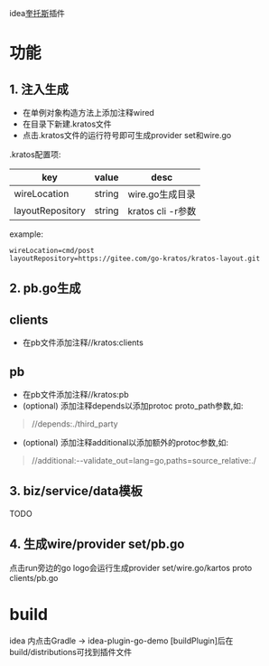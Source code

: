 idea[奎托斯](https://github.com/go-kratos/kratos)插件


# 功能

## 1. 注入生成

* 在单例对象构造方法上添加注释wired
* 在目录下新建.kratos文件
* 点击.kratos文件的运行符号即可生成provider set和wire.go

.kratos配置项:

| key          | value | desc |
|--------------| ---- | -- |
| wireLocation | string | wire.go生成目录 |
| layoutRepository | string | kratos cli -r参数 |

example:
```properties
wireLocation=cmd/post
layoutRepository=https://gitee.com/go-kratos/kratos-layout.git
```

## 2. pb.go生成

## clients
* 在pb文件添加注释//kratos:clients

## pb
* 在pb文件添加注释//kratos:pb
* (optional) 添加注释depends以添加protoc proto_path参数,如:
> //depends:./third_party
* (optional) 添加注释additional以添加额外的protoc参数,如:
> //additional:--validate_out=lang=go,paths=source_relative:./
## 3. biz/service/data模板

TODO

## 4. 生成wire/provider set/pb.go

点击run旁边的go logo会运行生成provider set/wire.go/kartos proto clients/pb.go

# build
idea 内点击Gradle  -> idea-plugin-go-demo [buildPlugin]后在build/distributions可找到插件文件